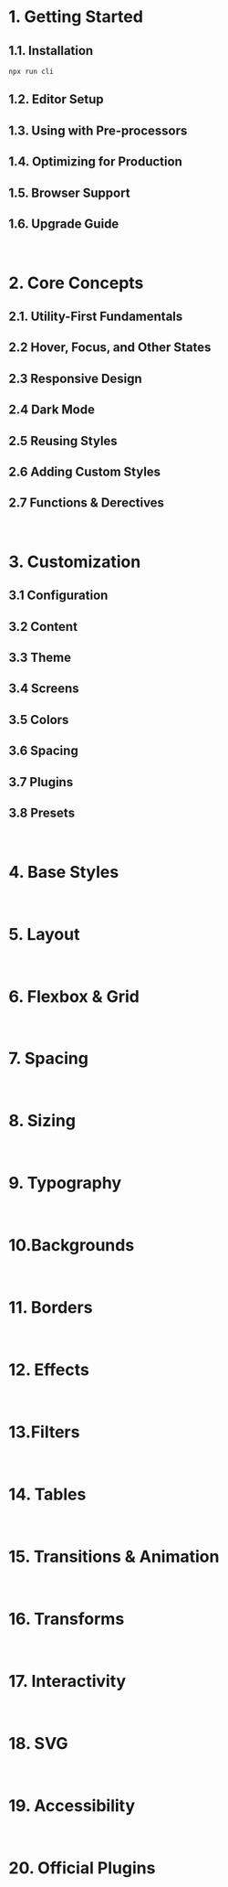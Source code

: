 
# 1. Getting Started
## 1.1. Installation

```
npx run cli
```
## 1.2. Editor Setup
## 1.3. Using with Pre-processors
## 1.4. Optimizing for Production
## 1.5. Browser Support
## 1.6. Upgrade Guide
<br>

# 2. Core Concepts
## 2.1. Utility-First Fundamentals
## 2.2 Hover, Focus, and Other States
## 2.3 Responsive Design
## 2.4 Dark Mode
## 2.5 Reusing Styles
## 2.6 Adding Custom Styles
## 2.7 Functions & Derectives
<br>

# 3. Customization
## 3.1 Configuration
## 3.2 Content
## 3.3 Theme
## 3.4 Screens
## 3.5 Colors
## 3.6 Spacing
## 3.7 Plugins
## 3.8 Presets
<br>

# 4. Base Styles
<br>

# 5. Layout
<br>

# 6. Flexbox & Grid
<br>

# 7. Spacing
<br>

# 8. Sizing
<br>

# 9. Typography
<br>

# 10.Backgrounds
<br>

# 11. Borders
<br>

# 12. Effects
<br>

# 13.Filters
<br>

# 14. Tables
<br>

# 15. Transitions & Animation
<br>

# 16. Transforms
<br>

# 17. Interactivity
<br>

# 18. SVG
<br>

# 19. Accessibility
<br>

# 20. Official Plugins
<br>
